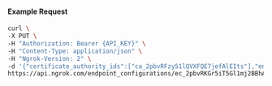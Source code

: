 <!-- Code generated for API Clients. DO NOT EDIT. -->

#### Example Request

```bash
curl \
-X PUT \
-H "Authorization: Bearer {API_KEY}" \
-H "Content-Type: application/json" \
-H "Ngrok-Version: 2" \
-d '{"certificate_authority_ids":["ca_2pbvRFzy51lQVXFQE7jefAlEIts"],"enabled":true}' \
https://api.ngrok.com/endpoint_configurations/ec_2pbvRKGr5iT5Gl1mj2BBhAmxwsk/mutual_tls
```
